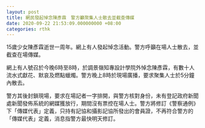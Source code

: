 ```yaml
---
layout: post
title: 網民發起悼念陳彥霖　警方籲聚集人士散去並截查傳媒
date: 2020-09-22 21:53:09.000000000 +08:00
categories: rthk
---
```


15歲少女陳彥霖逝世一周年。網上有人發起悼念活動。警方呼籲在場人士散去，並截查在場傳媒。

網上有人號召於今晚6時至8時，於調景嶺知專設計學院外悼念陳彥霖，有數十人流水式獻花、默哀及燃點蠟燭。警方晚上8時於現場廣播，要求聚集人士於5分鐘內散去。

警方其後封鎖現場，要求在場記者一字排開，與警方核對身份，未有登記政府新聞處新聞發佈系統的網媒獲放行，期間沒有票控在場人士。警方將修訂《警察通例》下「傳媒代表」定義，只持有記協和攝影記協所發出的會員證，不再符合警方的「傳媒代表」定義，消息指警方最快明天修訂。
